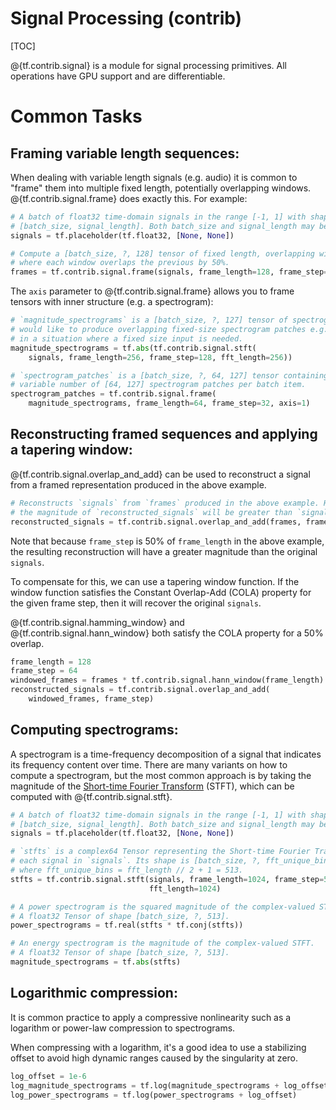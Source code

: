 # Signal Processing (contrib)
[TOC]

@{tf.contrib.signal} is a module for signal processing primitives. All 
operations have GPU support and are differentiable.

# Common Tasks

## Framing variable length sequences:

When dealing with variable length signals (e.g. audio) it is common to
"frame" them into multiple fixed length, potentially overlapping windows.
@{tf.contrib.signal.frame} does exactly this. For example:

```python
# A batch of float32 time-domain signals in the range [-1, 1] with shape
# [batch_size, signal_length]. Both batch_size and signal_length may be unknown.
signals = tf.placeholder(tf.float32, [None, None])

# Compute a [batch_size, ?, 128] tensor of fixed length, overlapping windows
# where each window overlaps the previous by 50%.
frames = tf.contrib.signal.frame(signals, frame_length=128, frame_step=64)
```

The `axis` parameter to @{tf.contrib.signal.frame} allows you to frame tensors
with inner structure (e.g. a spectrogram):

```python
# `magnitude_spectrograms` is a [batch_size, ?, 127] tensor of spectrograms. We
# would like to produce overlapping fixed-size spectrogram patches e.g. for use
# in a situation where a fixed size input is needed.
magnitude_spectrograms = tf.abs(tf.contrib.signal.stft(
    signals, frame_length=256, frame_step=128, fft_length=256))

# `spectrogram_patches` is a [batch_size, ?, 64, 127] tensor containing a 
# variable number of [64, 127] spectrogram patches per batch item.
spectrogram_patches = tf.contrib.signal.frame(
    magnitude_spectrograms, frame_length=64, frame_step=32, axis=1)
```

## Reconstructing framed sequences and applying a tapering window:

@{tf.contrib.signal.overlap_and_add} can be used to reconstruct a signal from a
framed representation produced in the above example.

```python
# Reconstructs `signals` from `frames` produced in the above example. However,
# the magnitude of `reconstructed_signals` will be greater than `signals`.
reconstructed_signals = tf.contrib.signal.overlap_and_add(frames, frame_step=64)
```

Note that because `frame_step` is 50% of `frame_length` in the above example,
the resulting reconstruction will have a greater magnitude than the original
`signals`.

To compensate for this, we can use a tapering window function. If the
window function satisfies the Constant Overlap-Add (COLA) property for the given
frame step, then it will recover the original `signals`.

@{tf.contrib.signal.hamming_window} and @{tf.contrib.signal.hann_window} both
satisfy the COLA property for a 50% overlap.

```python
frame_length = 128
frame_step = 64
windowed_frames = frames * tf.contrib.signal.hann_window(frame_length)
reconstructed_signals = tf.contrib.signal.overlap_and_add(
    windowed_frames, frame_step)
```

## Computing spectrograms:

A spectrogram is a time-frequency decomposition of a signal that indicates its
frequency content over time. There are many variants on how to compute a
spectrogram, but the most common approach is by taking the magnitude of the
[Short-time Fourier Transform][stft] (STFT), which can be computed with
@{tf.contrib.signal.stft}.

```python
# A batch of float32 time-domain signals in the range [-1, 1] with shape
# [batch_size, signal_length]. Both batch_size and signal_length may be unknown.
signals = tf.placeholder(tf.float32, [None, None])

# `stfts` is a complex64 Tensor representing the Short-time Fourier Transform of
# each signal in `signals`. Its shape is [batch_size, ?, fft_unique_bins] 
# where fft_unique_bins = fft_length // 2 + 1 = 513.
stfts = tf.contrib.signal.stft(signals, frame_length=1024, frame_step=512,
                               fft_length=1024)

# A power spectrogram is the squared magnitude of the complex-valued STFT.
# A float32 Tensor of shape [batch_size, ?, 513].
power_spectrograms = tf.real(stfts * tf.conj(stfts))

# An energy spectrogram is the magnitude of the complex-valued STFT.
# A float32 Tensor of shape [batch_size, ?, 513].
magnitude_spectrograms = tf.abs(stfts)
```

## Logarithmic compression:

It is common practice to apply a compressive nonlinearity such as a logarithm or
power-law compression to spectrograms.

When compressing with a logarithm, it's a good idea to use a stabilizing offset 
to avoid high dynamic ranges caused by the singularity at zero.

```python
log_offset = 1e-6
log_magnitude_spectrograms = tf.log(magnitude_spectrograms + log_offset)
log_power_spectrograms = tf.log(power_spectrograms + log_offset)
```

[stft]: https://en.wikipedia.org/wiki/Short-time_Fourier_transform
